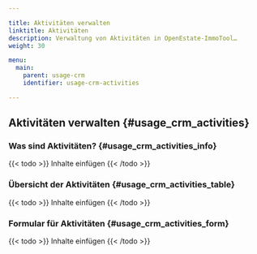 ```yaml
---

title: Aktivitäten verwalten
linktitle: Aktivitäten
description: Verwaltung von Aktivitäten in OpenEstate-ImmoTool…
weight: 30

menu:
  main:
    parent: usage-crm
    identifier: usage-crm-activities

---
```


## Aktivitäten verwalten {#usage_crm_activities}


### Was sind Aktivitäten? {#usage_crm_activities_info}

{{< todo >}}
Inhalte einfügen
{{< /todo >}}


### Übersicht der Aktivitäten {#usage_crm_activities_table}

{{< todo >}}
Inhalte einfügen
{{< /todo >}}


### Formular für Aktivitäten {#usage_crm_activities_form}

{{< todo >}}
Inhalte einfügen
{{< /todo >}}
